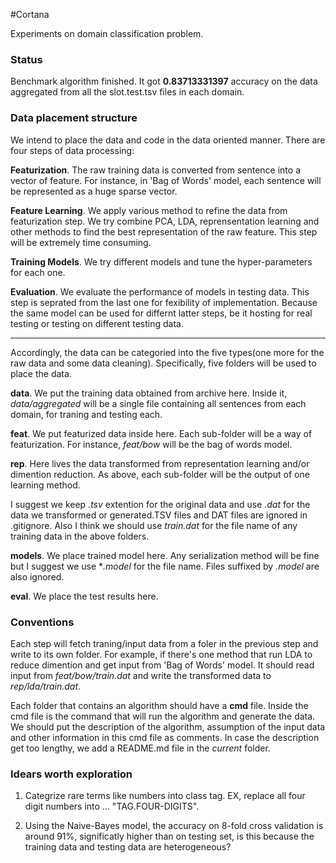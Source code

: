 #Cortana

Experiments on domain classification problem.

### Status

Benchmark algorithm finished. It got **0.83713331397** accuracy on the data aggregated from all the slot.test.tsv files in each domain.

### Data placement structure

We intend to place the data and code in the data oriented manner. There are four steps of data processing: 

**Featurization**. The raw training data is converted from sentence into a vector of feature. For instance, in 'Bag of Words' model, each sentence will be represented as a huge sparse vector.

**Feature Learning**. We apply various method to refine the data from featurization step. We try combine PCA, LDA, reprensentation learning and other methods to find the best representation of the raw feature. This step will be extremely time consuming.

**Training Models**. We try different models and tune the hyper-parameters for each one.

**Evaluation**. We evaluate the performance of models in testing data. This step is seprated from the last one for fexibility of implementation. Because the same model can be used for differnt latter steps, be it hosting for real testing or testing on different testing data.

--------------------------------------------------

Accordingly, the data can be categoried into the five types(one more for the raw data and some data cleaning). Specifically, five folders will be used to place the data.

**data**. We put the training data obtained from archive here. Inside it, *data/aggregated* will be a single file containing all sentences from each domain, for traning and testing each.

**feat**. We put featurized data inside here. Each sub-folder will be a way of featurization. For instance, *feat/bow* will be the bag of words model.

**rep**. Here lives the data transformed from representation learning and/or dimention reduction. As above, each sub-folder will be the output of one learning method.

I suggest we keep *.tsv* extention for the original data and use *.dat* for the data we transformed or generated.TSV files and DAT files are ignored in .gitignore. Also I think we should use *train.dat* for the file name of any training data in the above folders.

**models**. We place trained model here. Any serialization method will be fine but I suggest we use **.model* for the file name. Files suffixed by *.model* are also ignored.

**eval**. We place the test results here.

### Conventions

Each step will fetch traning/input data from a foler in the previous step and write to its own folder. For example, if there's one method that run LDA to reduce dimention and get input from 'Bag of Words' model. It should read input from *feat/bow/train.dat* and write the transformed data to *rep/lda/train.dat*.

Each folder that contains an algorithm should have a **cmd** file. Inside the cmd file is the command that will run the algorithm and generate the data. We should put the description of the algorithm, assumption of the input data and other information in this cmd file as comments. In case the description get too lengthy, we add a README.md file in the *current* folder.

### Idears worth exploration

1. Categrize rare terms like numbers into class tag. EX, replace all four digit numbers into ...
    "TAG.FOUR-DIGITS".

2. Using the Naive-Bayes model, the accuracy on 8-fold cross validation is around 91%, significatly higher than on testing set, is this because the training data and testing data are heterogeneous?
